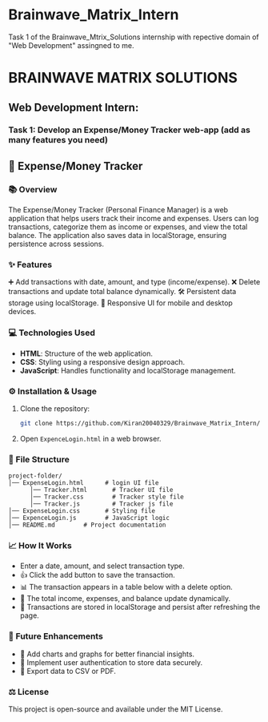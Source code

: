 # Brainwave_Matrix_Intern
Task 1 of the Brainwave_Mtrix_Solutions internship with repective domain of "Web Development" assingned to me.

# BRAINWAVE MATRIX SOLUTIONS

## Web Development Intern:

### Task 1: Develop an Expense/Money Tracker web-app (add as many features you need)

## 💼 Expense/Money Tracker

### 📚 Overview

The Expense/Money Tracker (Personal Finance Manager) is a web application that helps users track their income and expenses. Users can log transactions, categorize them as income or expenses, and view the total balance. The application also saves data in localStorage, ensuring persistence across sessions.

### ✨ Features

➕ Add transactions with date, amount, and type (income/expense).
❌ Delete transactions and update total balance dynamically.
🛠️ Persistent data storage using localStorage.
📲 Responsive UI for mobile and desktop devices.

### 💻 Technologies Used

- **HTML**: Structure of the web application.
- **CSS**: Styling using a responsive design approach.
- **JavaScript**: Handles functionality and localStorage management.

### ⚙️ Installation & Usage

1. Clone the repository:
   ```sh
   git clone https://github.com/Kiran20040329/Brainwave_Matrix_Intern/tree/main
   ```
2. Open `ExpenceLogin.html` in a web browser.

### 📁 File Structure

```
project-folder/
│── ExpenseLogin.html      # login UI file
      │── Tracker.html       # Tracker UI file
      │── Tracker.css        # Tracker style file
      │── Tracker.js         # Tracker js file
│── ExpenseLogin.css       # Styling file
│── ExpenceLogin.js        # JavaScript logic
│── README.md        # Project documentation
```

### 📈 How It Works

- Enter a date, amount, and select transaction type.
- 👍 Click the add button to save the transaction.
- 📊 The transaction appears in a table below with a delete option.
- 💸 The total income, expenses, and balance update dynamically.
- 💾 Transactions are stored in localStorage and persist after refreshing the page.

### 🌟 Future Enhancements

- 📏 Add charts and graphs for better financial insights.
- 🔑 Implement user authentication to store data securely.
- 📄 Export data to CSV or PDF.

### ⚖️ License

This project is open-source and available under the MIT License.




